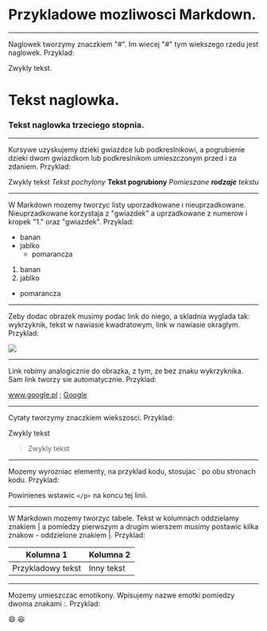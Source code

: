 # Przykladowe mozliwosci Markdown.

----------------------------------------

Naglowek tworzymy znaczkiem "#". Im wiecej "#" tym wiekszego rzedu jest naglowek. Przyklad:

Zwykly tekst.
# Tekst naglowka.
### Tekst naglowka trzeciego stopnia.

----------------------------------------

Kursywe uzyskujemy dzieki gwiazdce lub podkreslnikowi, a pogrubienie dzieki dwom gwiazdkom lub podkreslnikom umieszczonym przed i za zdaniem. Przyklad:

Zwykly tekst
*Tekst pochylony*
**Tekst pogrubiony**
*Pomieszane __rodzaje__ tekstu*

----------------------------------------

W Markdown mozemy tworzyc listy uporzadkowane i nieuprzadkowane. Nieuprzadkowane korzystaja z "gwiazdek" a uprzadkowane z numerow i kropek "1." oraz "gwiazdek". Przyklad:

* banan
* jablko
  * pomarancza

1. banan
2. jablko
 * pomarancza

----------------------------------------

Zeby dodac obrazek musimy podac link do niego, a skladnia wyglada tak: wykrzyknik, tekst w nawiasie kwadratowym, link w nawiasie okraglym. Przyklad:

![](http://upload.wikimedia.org/wikipedia/pt/e/e1/Logo_Windows_Media_Center-pt.PNG)

----------------------------------------

Link robimy analogicznie do obrazka, z tym, ze bez znaku wykrzyknika. Sam link tworzy sie automatycznie. Przyklad:

www.google.pl ; [Google](https://www.google.pl/)

----------------------------------------

Cytaty tworzymy znaczkiem wiekszosci. Przyklad:

Zwykly tekst
> Zwykly tekst

----------------------------------------

Mozemy wyrozniac elementy, na przyklad kodu, stosujac ` po obu stronach kodu. Przyklad:

Powinienes wstawic `</p>` na koncu tej linii.

----------------------------------------

W Markdown mozemy tworzyc tabele. Tekst w kolumnach oddzielamy znakiem | a pomiedzy pierwszym a drugim wierszem musimy postawic kilka znakow - oddzielone znakiem |. Przyklad:

Kolumna 1 | Kolumna 2
-----|------
Przykladowy tekst | Inny tekst

----------------------------------------

Mozemy umieszczac emotikony. Wpisujemy nazwe emotki pomiedzy dwoma znakami :. Przyklad:

:smile: :laughing:
